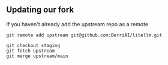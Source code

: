 ## Updating our fork

If you haven't already add the upstream repo as a remote

```
git remote add upstream git@github.com:BerriAI/litellm.git
```

```
git checkout staging
git fetch upstream
git merge upstream/main
```